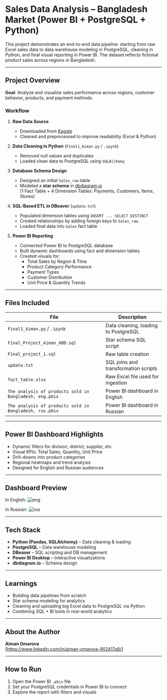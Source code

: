 # Sales Data Analysis – Bangladesh Market (Power BI + PostgreSQL + Python)

This project demonstrates an end-to-end data pipeline: starting from raw Excel sales data to data warehouse modeling in PostgreSQL, cleaning in Python, and final visual reporting in Power BI. The dataset reflects fictional product sales across regions in Bangladesh.

---

## Project Overview

**Goal**: Analyze and visualize sales performance across regions, customer behavior, products, and payment methods.

### Workflow

1. **Raw Data Source**  
   - Downloaded from [Kaggle](https://www.kaggle.com/)
   - Cleaned and preprocessed to improve readability (Excel & Python)

2. **Data Cleaning in Python** (`Final1_Aiman.py` / `.ipynb`)
   - Removed null values and duplicates
   - Loaded clean data to PostgreSQL using `SQLAlchemy`

3. **Database Schema Design**  
   - Designed an initial `Sales_raw` table
   - Modeled a **star schema** in [dbdiagram.io](https://dbdiagram.io/)  
     (1 Fact Table + 4 Dimension Tables: Payments, Customers, Items, Stores)

4. **SQL-Based ETL in DBeaver** (`update.txt`)
   - Populated dimension tables using `INSERT ... SELECT DISTINCT`
   - Created relationships by adding foreign keys to `Sales_raw`
   - Loaded final data into `Sales` fact table

5. **Power BI Reporting**  
   - Connected Power BI to PostgreSQL database
   - Built dynamic dashboards using fact and dimension tables  
   - Created visuals for:
     - Total Sales by Region & Time
     - Product Category Performance
     - Payment Types
     - Customer Distribution
     - Unit Price & Quantity Trends

---

## Files Included

| File | Description |
|------|-------------|
| `Final1_Aiman.py` / `.ipynb` | Data cleaning, loading to PostgreSQL |
| `Final_Project_Aiman_ABD.sql` | Star schema SQL script |
| `Final_project_1.sql` | Raw table creation |
| `update.txt` | SQL joins and transformation scripts |
| `fact_table.xlsx` | Raw Excel file used for ingestion |
| `The analysis of products sold in Bangladesh, eng.pbix` | Power BI dashboard in English |
| `The analysis of products sold in Bangladesh, rus.pbix` | Power BI dashboard in Russian |

---

## Power BI Dashboard Highlights

- Dynamic filters for division, district, supplier, etc.
- Visual KPIs: Total Sales, Quantity, Unit Price
- Drill-downs into product categories
- Regional heatmaps and trend analysis
- Designed for English and Russian audiences

---
## Dashboard Preview
In English:
![eng](https://github.com/user-attachments/assets/e645e8d4-e8bc-471c-927a-fc3b23d317fd)

In Russian:
![rus](https://github.com/user-attachments/assets/bf01afd2-b295-47b1-8d8d-758788657eae)

---
## Tech Stack

- **Python (Pandas, SQLAlchemy)** – Data cleaning & loading
- **PostgreSQL** – Data warehouse modeling
- **DBeaver** – SQL scripting and DB management
- **Power BI Desktop** – Interactive visualizations
- **dbdiagram.io** – Schema design

---

## Learnings

- Building data pipelines from scratch
- Star schema modeling for analytics
- Cleaning and uploading big Excel data to PostgreSQL via Python
- Combining SQL + BI tools in real-world analytics

---

##  About the Author

**Aiman Omarova**  
[https://www.linkedin.com/in/aiman-omarova-902417a8/] 


---

##  How to Run

1. Open the Power BI `.pbix` file
2. Set your PostgreSQL credentials in Power BI to connect
3. Explore the report with filters and visuals
